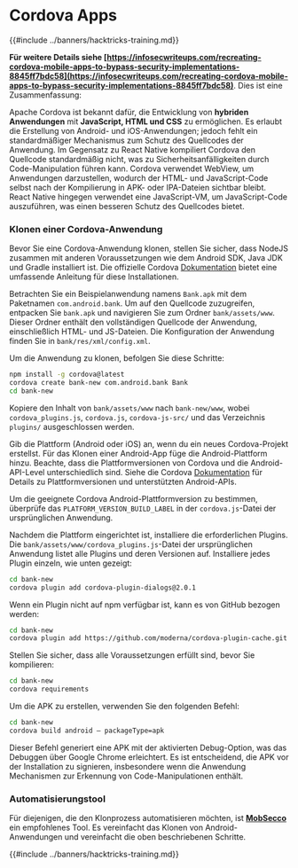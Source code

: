 # Cordova Apps

{{#include ../banners/hacktricks-training.md}}

**Für weitere Details siehe [https://infosecwriteups.com/recreating-cordova-mobile-apps-to-bypass-security-implementations-8845ff7bdc58](https://infosecwriteups.com/recreating-cordova-mobile-apps-to-bypass-security-implementations-8845ff7bdc58)**. Dies ist eine Zusammenfassung:

Apache Cordova ist bekannt dafür, die Entwicklung von **hybriden Anwendungen** mit **JavaScript, HTML und CSS** zu ermöglichen. Es erlaubt die Erstellung von Android- und iOS-Anwendungen; jedoch fehlt ein standardmäßiger Mechanismus zum Schutz des Quellcodes der Anwendung. Im Gegensatz zu React Native kompiliert Cordova den Quellcode standardmäßig nicht, was zu Sicherheitsanfälligkeiten durch Code-Manipulation führen kann. Cordova verwendet WebView, um Anwendungen darzustellen, wodurch der HTML- und JavaScript-Code selbst nach der Kompilierung in APK- oder IPA-Dateien sichtbar bleibt. React Native hingegen verwendet eine JavaScript-VM, um JavaScript-Code auszuführen, was einen besseren Schutz des Quellcodes bietet.

### Klonen einer Cordova-Anwendung

Bevor Sie eine Cordova-Anwendung klonen, stellen Sie sicher, dass NodeJS zusammen mit anderen Voraussetzungen wie dem Android SDK, Java JDK und Gradle installiert ist. Die offizielle Cordova [Dokumentation](https://cordova.apache.org/docs/en/11.x/guide/cli/#install-pre-requisites-for-building) bietet eine umfassende Anleitung für diese Installationen.

Betrachten Sie ein Beispielanwendung namens `Bank.apk` mit dem Paketnamen `com.android.bank`. Um auf den Quellcode zuzugreifen, entpacken Sie `bank.apk` und navigieren Sie zum Ordner `bank/assets/www`. Dieser Ordner enthält den vollständigen Quellcode der Anwendung, einschließlich HTML- und JS-Dateien. Die Konfiguration der Anwendung finden Sie in `bank/res/xml/config.xml`.

Um die Anwendung zu klonen, befolgen Sie diese Schritte:
```bash
npm install -g cordova@latest
cordova create bank-new com.android.bank Bank
cd bank-new
```
Kopiere den Inhalt von `bank/assets/www` nach `bank-new/www`, wobei `cordova_plugins.js`, `cordova.js`, `cordova-js-src/` und das Verzeichnis `plugins/` ausgeschlossen werden.

Gib die Plattform (Android oder iOS) an, wenn du ein neues Cordova-Projekt erstellst. Für das Klonen einer Android-App füge die Android-Plattform hinzu. Beachte, dass die Plattformversionen von Cordova und die Android-API-Level unterschiedlich sind. Siehe die Cordova [Dokumentation](https://cordova.apache.org/docs/en/11.x/guide/platforms/android/) für Details zu Plattformversionen und unterstützten Android-APIs.

Um die geeignete Cordova Android-Plattformversion zu bestimmen, überprüfe das `PLATFORM_VERSION_BUILD_LABEL` in der `cordova.js`-Datei der ursprünglichen Anwendung.

Nachdem die Plattform eingerichtet ist, installiere die erforderlichen Plugins. Die `bank/assets/www/cordova_plugins.js`-Datei der ursprünglichen Anwendung listet alle Plugins und deren Versionen auf. Installiere jedes Plugin einzeln, wie unten gezeigt:
```bash
cd bank-new
cordova plugin add cordova-plugin-dialogs@2.0.1
```
Wenn ein Plugin nicht auf npm verfügbar ist, kann es von GitHub bezogen werden:
```bash
cd bank-new
cordova plugin add https://github.com/moderna/cordova-plugin-cache.git
```
Stellen Sie sicher, dass alle Voraussetzungen erfüllt sind, bevor Sie kompilieren:
```bash
cd bank-new
cordova requirements
```
Um die APK zu erstellen, verwenden Sie den folgenden Befehl:
```bash
cd bank-new
cordova build android — packageType=apk
```
Dieser Befehl generiert eine APK mit der aktivierten Debug-Option, was das Debuggen über Google Chrome erleichtert. Es ist entscheidend, die APK vor der Installation zu signieren, insbesondere wenn die Anwendung Mechanismen zur Erkennung von Code-Manipulationen enthält.

### Automatisierungstool

Für diejenigen, die den Klonprozess automatisieren möchten, ist **[MobSecco](https://github.com/Anof-cyber/MobSecco)** ein empfohlenes Tool. Es vereinfacht das Klonen von Android-Anwendungen und vereinfacht die oben beschriebenen Schritte.

{{#include ../banners/hacktricks-training.md}}
